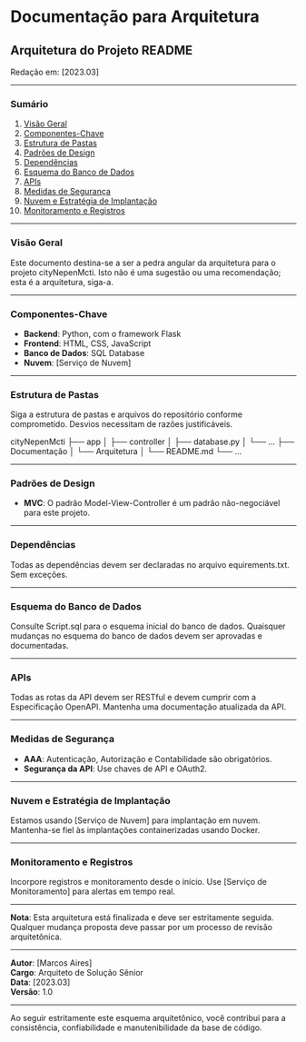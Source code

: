 # Documentação para Arquitetura

## Arquitetura do Projeto README

Redação em: [2023.03]

---

### Sumário

1. [Visão Geral](#visão-geral)
2. [Componentes-Chave](#componentes-chave)
3. [Estrutura de Pastas](#estrutura-de-pastas)
4. [Padrões de Design](#padrões-de-design)
5. [Dependências](#dependências)
6. [Esquema do Banco de Dados](#esquema-do-banco-de-dados)
7. [APIs](#apis)
8. [Medidas de Segurança](#medidas-de-segurança)
9. [Nuvem e Estratégia de Implantação](#nuvem-e-estratégia-de-implantação)
10. [Monitoramento e Registros](#monitoramento-e-registros)

---

### Visão Geral

Este documento destina-se a ser a pedra angular da arquitetura para o projeto cityNepenMcti. Isto não é uma sugestão ou uma recomendação; esta é a arquitetura, siga-a.

---

### Componentes-Chave

- **Backend**: Python, com o framework Flask
- **Frontend**: HTML, CSS, JavaScript
- **Banco de Dados**: SQL Database
- **Nuvem**: [Serviço de Nuvem]

---

### Estrutura de Pastas

Siga a estrutura de pastas e arquivos do repositório conforme comprometido. Desvios necessitam de razões justificáveis.

cityNepenMcti
├── app
│ ├── controller
│ ├── database.py
│ └── ...
├── Documentação
│ └── Arquitetura
│ └── README.md
└── ...


---

### Padrões de Design

- **MVC**: O padrão Model-View-Controller é um padrão não-negociável para este projeto.
  
---

### Dependências

Todas as dependências devem ser declaradas no arquivo 
equirements.txt. Sem exceções.

---

### Esquema do Banco de Dados

Consulte Script.sql para o esquema inicial do banco de dados. Quaisquer mudanças no esquema do banco de dados devem ser aprovadas e documentadas.

---

### APIs

Todas as rotas da API devem ser RESTful e devem cumprir com a Especificação OpenAPI. Mantenha uma documentação atualizada da API.

---

### Medidas de Segurança

- **AAA**: Autenticação, Autorização e Contabilidade são obrigatórios.
- **Segurança da API**: Use chaves de API e OAuth2.
  
---

### Nuvem e Estratégia de Implantação

Estamos usando [Serviço de Nuvem] para implantação em nuvem. Mantenha-se fiel às implantações containerizadas usando Docker.

---

### Monitoramento e Registros

Incorpore registros e monitoramento desde o início. Use [Serviço de Monitoramento] para alertas em tempo real.

---

**Nota**: Esta arquitetura está finalizada e deve ser estritamente seguida. Qualquer mudança proposta deve passar por um processo de revisão arquitetônica.

--- 

**Autor**: [Marcos Aires]  
**Cargo**: Arquiteto de Solução Sênior  
**Data**: [2023.03]  
**Versão**: 1.0

---

Ao seguir estritamente este esquema arquitetônico, você contribui para a consistência, confiabilidade e manutenibilidade da base de código.